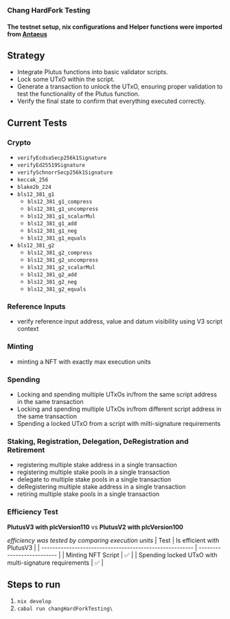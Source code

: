 ### Chang HardFork Testing

#### The testnet setup, nix configurations and Helper functions were imported from [Antaeus](https://github.com/IntersectMBO/antaeus/)

## Strategy
- Integrate Plutus functions into basic validator scripts.
- Lock some UTxO within the script.
- Generate a transaction to unlock the UTxO, ensuring proper validation to test the functionality of the Plutus function.
- Verify the final state to confirm that everything executed correctly.

## Current Tests
### Crypto 
- `verifyEcdsaSecp256k1Signature`
- `verifyEd25519Signature`
- `verifySchnorrSecp256k1Signature` 
- `keccak_256`
- `blake2b_224`
- `bls12_381_g1`
  - `bls12_381_g1_compress` 
  - `bls12_381_g1_uncompress`
  - `bls12_381_g1_scalarMul`
  - `bls12_381_g1_add`
  - `bls12_381_g1_neg`
  - `bls12_381_g1_equals`
- `bls12_381_g2`
  - `bls12_381_g2_compress` 
  - `bls12_381_g2_uncompress`
  - `bls12_381_g2_scalarMul`
  - `bls12_381_g2_add`
  - `bls12_381_g2_neg`
  - `bls12_381_g2_equals`

### Reference Inputs 
- verify reference input address, value and datum visibility using V3 script context

### Minting
- minting a NFT with exactly max execution units

### Spending 
- Locking and spending multiple UTxOs in/from the same script address in the same transaction
- Locking and spending multiple UTxOs in/from different script address in the same transaction
- Spending a locked UTxO from a script with milti-signature requirements

### Staking, Registration, Delegation, DeRegistration and Retirement 
- registering multiple stake address in a single transaction
- registering multiple stake pools in a single transaction
- delegate to multiple stake pools in a single transaction
- deRegistering multiple stake address in a single transaction
- retiring multiple stake pools in a single transaction

### Efficiency Test 
**PlutusV3 with plcVersion110** vs **PlutusV2 with plcVersion100**  

*efficiency was tested by comparing execution units*
| Test                                                    | Is efficient with PlutusV3 |
| ------------------------------------------------------- | -------------------------- |
| Minting NFT Script                                      | ✅                         |
| Spending locked UTxO with multi-signature requirements  | ✅                         |


## Steps to run
1. `nix develop`
2. `cabal run changHardForkTesting\`